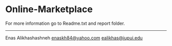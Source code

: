 # Online-Marketplace

For more information go to Readme.txt and report folder.

--------------------------------------------------------

Enas Alikhashashneh
enaskh84@yahoo.com
ealikhas@iupui.edu
